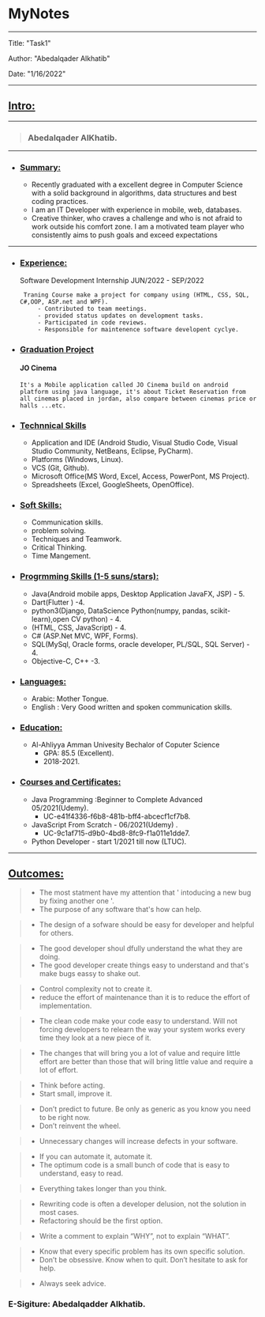 
# MyNotes
---

Title: "Task1"

Author: "Abedalqader Alkhatib"

Date: "1/16/2022"

---
<style>
.logo1{
    width:20px;
}
</style>

## <ins>Intro:</ins>
---
> ### Abedalqader AlKhatib.


---
 - ###  <ins>Summary: </ins>                 
     -  Recently graduated with a excellent degree in Computer Science with a solid background in algorithms, data structures and best coding practices. 
     - I am an IT Developer with experience in mobile, web, databases. 
     - Creative thinker, who craves a challenge and who is not afraid to work outside his comfort zone. I am a motivated team player who consistently aims to push goals and exceed expectations  
---
- ### <ins> Experience: </ins> 

  Software Development Internship       JUN/2022 - SEP/2022
  
       Traning Course make a project for company using (HTML, CSS, SQL, C#,OOP, ASP.net and WPF).
           - Contributed to team meetings.
           - provided status updates on development tasks.
           - Participated in code reviews.  
           - Responsible for maintenence software developent cyclye.
- ### <ins> Graduation Project </ins>
   ####  JO Cinema
      It's a Mobile application called JO Cinema build on android platform using java language, it's about Ticket Reservation from all cinemas placed in jordan, also compare between cinemas price or halls ...etc.

- ### <ins> Technnical Skills </ins>
   - Application and IDE (Android Studio, Visual Studio Code, Visual Studio Community, NetBeans, Eclipse, PyCharm).
   - Platforms (Windows, Linux).
   - VCS (Git, Github).
   - Microsoft Office(MS Word, Excel, Access, PowerPont, MS Project).
   - Spreadsheets (Excel, GoogleSheets, OpenOffice).
   
- ### <ins> Soft Skills:</ins> 
     - Communication skills.
     - problem solving.
     - Techniques and Teamwork.
     - Critical Thinking.
     - Time Mangement.

- ### <ins>Progrmming Skills (1-5 suns/stars):</ins>
    - Java(Android mobile apps, Desktop Application JavaFX, JSP) - 5.
    - Dart(Flutter ) -4.
    - python3(Django, DataScience Python(numpy, pandas, scikit-learn),open CV python) - 4.
    - (HTML, CSS, JavaScript) - 4.
    - C# (ASP.Net MVC, WPF, Forms).
    - SQL(MySql, Oracle forms, oracle developer, PL/SQL, SQL Server) - 4.
    - Objective-C, C++ -3.
      
- ### <ins>Languages: </ins>
    - Arabic: Mother Tongue.
    - English : Very Good written and spoken communication skills.

- ### <ins>Education: </ins>
     - Al-Ahliyya Amman Univesity 
        Bechalor of Coputer Science 
          - GPA: 85.5 (Excellent).
          - 2018-2021.
- ### <ins>Courses and Certificates:</ins>
    - Java Programming :Beginner to Complete Advanced 05/2021(Udemy).
        - UC-e41f4336-f6b8-481b-bff4-abcecf1cf7b8.
    - JavaScript From Scratch - 06/2021(Udemy) . 
        - UC-9c1af715-d9b0-4bd8-8fc9-f1a011e1dde7.
    - Python Developer - start 1/2021 till now (LTUC).

--- 

## <ins>Outcomes:</ins>

> - The most statment have my attention that ' intoducing a new bug by fixing another one '.
> - The purpose of any software that's how can help.

> - The design of a sofware should be easy for developer and helpful for others.

> - The good developer shoul dfully understand the what they are doing.
> - The good developer create things easy to understand and that's make bugs eassy to shake out.

> - Control complexity not to create it.
> - reduce the effort of maintenance than it is to reduce the effort of implementation.

> - The clean code make your code easy  to understand. Will not forcing developers to relearn the way your system works every time they look at a new piece of it. 

> - The changes that will bring you a lot of value and require little effort are better than those that will bring little value and require a lot of effort.

> - Think before acting.
> - Start small, improve it.

> - Don’t predict to future. Be only as generic as you know you need to be right now.
> - Don’t reinvent the wheel.

> - Unnecessary changes will increase defects in your software.

> - If you can automate it, automate it.
> - The optimum code is a small bunch of code that is easy to understand, easy to read.

> - Everything takes longer than you think.

> - Rewriting code is often a developer delusion, not the solution in most cases.
> - Refactoring should be the first option.

> - Write a comment to explain “WHY”, not to explain “WHAT”.

> - Know that every specific problem has its own specific solution.
> - Don’t be obsessive. Know when to quit. Don’t hesitate to ask for help.

> - Always seek advice.

### E-Sigiture: Abedalqadder Alkhatib.
